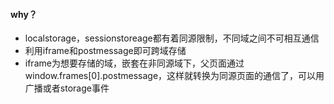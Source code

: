 #### why？
- localstorage，sessionstoreage都有着同源限制，不同域之间不可相互通信
- 利用iframe和postmessage即可跨域存储
- iframe为想要存储的域，嵌套在非同源域下，父页面通过window.frames[0].postmessage，这样就转换为同源页面的通信了，可以用广播或者storage事件